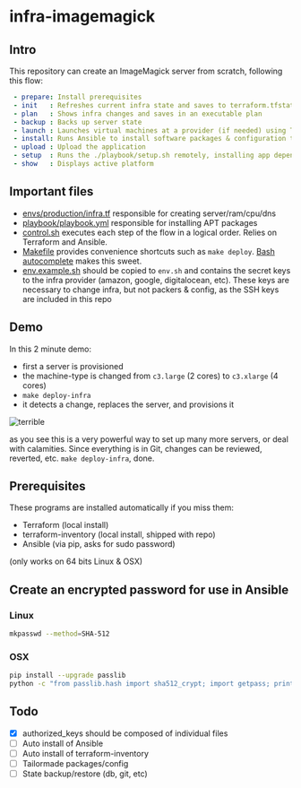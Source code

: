 # infra-imagemagick

## Intro

This repository can create an ImageMagick server from scratch, following this flow:

```yaml
 - prepare: Install prerequisites
 - init   : Refreshes current infra state and saves to terraform.tfstate
 - plan   : Shows infra changes and saves in an executable plan
 - backup : Backs up server state
 - launch : Launches virtual machines at a provider (if needed) using Terraform's ./infra.tf
 - install: Runs Ansible to install software packages & configuration templates
 - upload : Upload the application
 - setup  : Runs the ./playbook/setup.sh remotely, installing app dependencies and starting it
 - show   : Displays active platform
```

## Important files

 - [envs/production/infra.tf](envs/production/infra.tf) responsible for creating server/ram/cpu/dns
 - [playbook/playbook.yml](playbook/playbook.yml) responsible for installing APT packages
 - [control.sh](control.sh) executes each step of the flow in a logical order. Relies on Terraform and Ansible.
 - [Makefile](Makefile) provides convenience shortcuts such as `make deploy`. [Bash autocomplete](http://blog.jeffterrace.com/2012/09/bash-completion-for-mac-os-x.html) makes this sweet.
 - [env.example.sh](env.example.sh) should be copied to `env.sh` and contains the secret keys to the infra provider (amazon, google, digitalocean, etc). These keys are necessary to change infra, but not packers & config, as the SSH keys are included in this repo

## Demo

In this 2 minute demo:

 - first a server is provisioned 
 - the machine-type is changed from `c3.large` (2 cores) to `c3.xlarge` (4 cores)
 - `make deploy-infra`
 - it detects a change, replaces the server, and provisions it

![terrible](https://cloud.githubusercontent.com/assets/26752/9314635/64b6be5c-452a-11e5-8d00-74e0b023077e.gif)

as you see this is a very powerful way to set up many more servers, or deal with calamities. Since everything is in Git, changes can be reviewed, reverted, etc. `make deploy-infra`, done.

## Prerequisites

These programs are installed automatically if you miss them:

 - Terraform (local install)
 - terraform-inventory (local install, shipped with repo)
 - Ansible (via pip, asks for sudo password) 
 
(only works on 64 bits Linux & OSX)

## Create an encrypted password for use in Ansible

### Linux 

```bash
mkpasswd --method=SHA-512
```

### OSX 

```bash
pip install --upgrade passlib
python -c "from passlib.hash import sha512_crypt; import getpass; print sha512_crypt.encrypt(getpass.getpass())"
```

## Todo

- [x] authorized_keys should be composed of individual files
- [ ] Auto install of Ansible
- [ ] Auto install of terraform-inventory
- [ ] Tailormade packages/config
- [ ] State backup/restore (db, git, etc)
